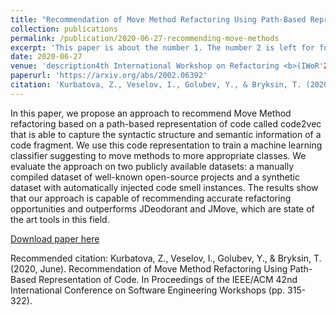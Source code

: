 ```yaml
---
title: "Recommendation of Move Method Refactoring Using Path-Based Representation of Code"
collection: publications
permalink: /publication/2020-06-27-recommending-move-methods
excerpt: 'This paper is about the number 1. The number 2 is left for future work.'
date: 2020-06-27
venue: 'description4th International Workshop on Refactoring <b>(IWoR'20)</b>'
paperurl: 'https://arxiv.org/abs/2002.06392'
citation: 'Kurbatova, Z., Veselov, I., Golubev, Y., & Bryksin, T. (2020, June). Recommendation of Move Method Refactoring Using Path-Based Representation of Code. In Proceedings of the IEEE/ACM 42nd International Conference on Software Engineering Workshops (pp. 315-322).'
---
```

In this paper, we propose an approach to recommend Move Method refactoring based on a path-based representation of code 
called code2vec that is able to capture the syntactic structure and semantic information of a code fragment. 
We use this code representation to train a machine learning classifier suggesting to move methods to more 
appropriate classes. We evaluate the approach on two publicly available datasets: a manually compiled dataset of
well-known open-source projects and a synthetic dataset with automatically injected code smell instances. The results 
show that our approach is capable of recommending accurate refactoring opportunities and outperforms JDeodorant and
JMove, which are state of the art tools in this field.

[Download paper here](https://arxiv.org/pdf/2002.06392.pdf)

Recommended citation: Kurbatova, Z., Veselov, I., Golubev, Y., & Bryksin, T. (2020, June). Recommendation of Move Method Refactoring Using Path-Based Representation of Code. In Proceedings of the IEEE/ACM 42nd International Conference on Software Engineering Workshops (pp. 315-322).